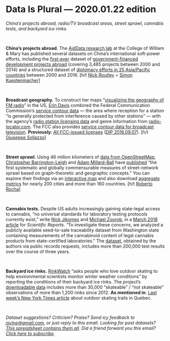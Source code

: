 Data Is Plural — 2020.01.22 edition
===================================

*China’s projects abroad, radio/TV broadcast areas, street sprawl, cannabis tests, and backyard ice rinks.*

&nbsp;

**China’s projects abroad.** The [AidData research lab](https://www.aiddata.org/about) at the College of William & Mary has published several datasets on China’s international soft-power efforts, including the [first-ever](https://www.aiddata.org/blog/aiddata-releases-first-ever-global-dataset-on-chinas-development-spending-spree) dataset of [government-financed development projects abroad](https://www.aiddata.org/data/geocoded-chinese-global-official-finance-dataset) (covering 3,485 projects between 2000 and 2014) and a structured dataset of [diplomacy efforts in 25 Asia/Pacific countries](https://www.aiddata.org/data/chinas-public-diplomacy-dashboard-dataset-version-1-0) between 2000 and 2016. [h/t [Nick Routley](https://www.visualcapitalist.com/global-chinese-financing-is-fueling-megaprojects) + [Simon Kuestenmacher](https://twitter.com/simongerman600/status/1216764349026574337)]

&nbsp;

**Broadcast geography.** To construct her maps “[visualizing the geography of FM radio](https://erdavis.com/2020/01/04/visualizing-the-geography-of-fm-radio/)” in the US, [Erin Davis](https://erdavis.com/about/) combined the Federal Communication Commission’s [service contour data](https://www.fcc.gov/media/radio/fm-service-contour-data-points) — the area where reception for a station “is generally protected from interference caused by other stations” — with the agency’s [radio station licensing data](https://www.fcc.gov/media/radio/fm-query) and genre information from [radio-locator.com](https://radio-locator.com). The FCC also provides [service contour data for broadcast television](https://www.fcc.gov/media/television/tv-service-contour-data-points). **Previously**: [All FCC-issued licenses](http://reboot.fcc.gov/license-view/) ([DIP 2016.09.07](https://tinyletter.com/data-is-plural/letters/data-is-plural-2016-09-07-edition)). [h/t [Giuseppe Sollazzo](https://us5.campaign-archive.com/?u=77ecabbd32e97a6caa9d7d40b&id=c55fd8b814)]

&nbsp;

**Street sprawl.** Using 46 million kilometers of [data from OpenStreetMap](https://planet.openstreetmap.org), [Christopher Barrington-Leigh](https://wellbeing.ihsp.mcgill.ca) and [Adam Millard-Ball](https://people.ucsc.edu/~adammb/) have [published](https://journals.plos.org/plosone/article?id=10.1371/journal.pone.0223078) “the first systematic and globally commensurable measures of street-network sprawl based on graph-theoretic and geographic concepts.” You can explore their findings via an [interactive map](https://sprawlmap.org/) and also download [aggregate metrics](https://sprawl.research.mcgill.ca/publications/2020-PNAS-sprawl/website-FAQ.html) for nearly 200 cities and more than 160 countries. [h/t [Roberto Rocha](https://twitter.com/robroc)]

&nbsp;

**Cannabis tests.** Despite US adults increasingly gaining state-legal access to cannabis, “no universal standards for laboratory testing protocols currently exist,” write [Nick Jikomes](https://twitter.com/trikomes) and [Michael Zoorob](https://michaelzoorob.com/about/), in a [March 2018 article](https://www.nature.com/articles/s41598-018-22755-2) for *Scientific Reports*. “To investigate these concerns, we analyzed a publicly available seed-to-sale traceability dataset from Washington state containing measurements of the cannabinoid content of legal cannabis products from state-certified laboratories.” The [dataset](https://dataverse.harvard.edu/dataset.xhtml?persistentId=doi:10.7910/DVN/E8TQSD), obtained by the authors via public records requests, includes more than 200,000 test results over the course of three years.

&nbsp;

**Backyard ice rinks.** [RinkWatch](https://www.rinkwatch.org/) “asks people who love outdoor skating to help environmental scientists monitor winter weather conditions” by reporting the conditions of their backyard ice rinks. The project’s [downloadable data](https://www.rinkwatch.org/download.html) includes more than 30,000 “skateable” / “not skateable” observations of more than 1,200 rinks since 2012. **As mentioned in**: [Last week’s New York Times article](https://www.nytimes.com/2020/01/13/travel/ice-skating-Quebec.html) about outdoor skating trails in Quebec.

&nbsp;

*Dataset suggestions? Criticism? Praise? Send icy feedback to jsvine@gmail.com, or just reply to this email. Looking for past datasets? [This spreadsheet contains them all](https://docs.google.com/spreadsheets/d/1wZhPLMCHKJvwOkP4juclhjFgqIY8fQFMemwKL2c64vk). Did a friend forward you this email? [Click here to subscribe](https://tinyletter.com/data-is-plural).*